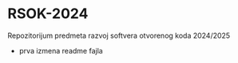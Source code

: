 # RSOK-2024
Repozitorijum predmeta razvoj softvera otvorenog koda 2024/2025
- prva izmena readme fajla
